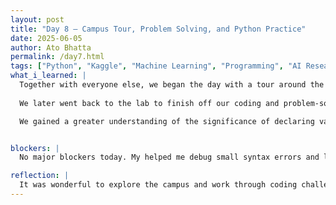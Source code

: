 ```yaml
---
layout: post
title: "Day 8 – Campus Tour, Problem Solving, and Python Practice"
date: 2025-06-05
author: Ato Bhatta
permalink: /day7.html
tags: ["Python", "Kaggle", "Machine Learning", "Programming", "AI Research", "Culture", "Education", "Campus Tour"]
what_i_learned: |
  Together with everyone else, we began the day with a tour around the college. We walked around campus, visiting buildings from Business and Humanities to Engineering and Nursing. Despite the heat, we had a great time viewing the many departments and ongoing student projects, particularly in the Engineering building where students were engaged in practical work.
  
  We later went back to the lab to finish off our coding and problem-solving exercises. In addition to reviewing functions like `len()`, `input()`, and `str()`, we also practiced conditional logic using `if`, `elif`, and `else` expressions. Additionally, we looked at typical Python errors like name errors and indentation problems and learned how to diagnose them step-by-step.

  We gained a greater understanding of the significance of declaring variables, formatting user input, and employing consistent indentation thanks to the exercises. In order to make the learning process more engaging and enjoyable, we also began incorporating tiny applications like a number guessing game and a car simulator.


blockers: |
  No major blockers today. My helped me debug small syntax errors and logic mistakes in my Python code.

reflection: |
  It was wonderful to explore the campus and work through coding challenges today. Observing the engineering students' work on campus was motivating.  Our comprehension of fundamental programming principles was strengthened by the practical Python tasks.  All in all, it was a successful and inspiring day.
---
```









